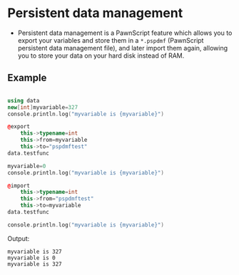 # Persistent data management

- Persistent data management is a PawnScript feature which allows you to export your variables and store them in a `*.pspdmf` (PawnScript persistent data management file), and later import them again, allowing you to store your data on your hard disk instead of RAM.

## Example

```cpp

using data
new[int]myvariable=327
console.println.log("myvariable is {myvariable}")

@export
	this->typename=int
	this->from=myvariable
	this->to="pspdmftest"
data.testfunc

myvariable=0
console.println.log("myvariable is {myvariable}")

@import
	this->typename=int
	this->from="pspdmftest"
	this->to=myvariable
data.testfunc

console.println.log("myvariable is {myvariable}")

```


Output:

```
myvariable is 327
myvariable is 0
myvariable is 327
```